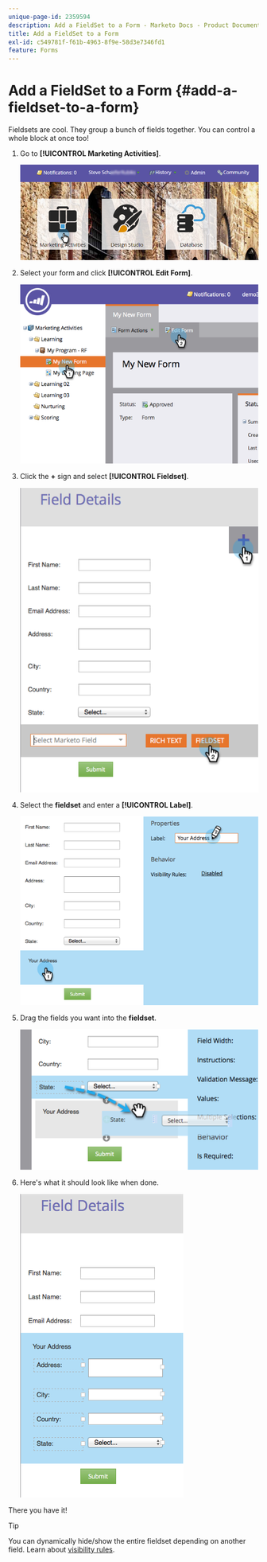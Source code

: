 ```yaml
---
unique-page-id: 2359594
description: Add a FieldSet to a Form - Marketo Docs - Product Documentation
title: Add a FieldSet to a Form
exl-id: c549781f-f61b-4963-8f9e-58d3e7346fd1
feature: Forms
---
```

# Add a FieldSet to a Form {#add-a-fieldset-to-a-form}

Fieldsets are cool. They group a bunch of fields together. You can control a whole block at once too!

1. Go to **[!UICONTROL Marketing Activities]**.

   ![](assets/login-marketing-activities-1.png)

1. Select your form and click **[!UICONTROL Edit Form]**.

   ![](assets/image2014-9-15-15-3a1-3a22.png)

1. Click the **+** sign and select **[!UICONTROL Fieldset]**.

   ![](assets/image2014-9-15-15-3a1-3a43.png)

1. Select the **fieldset** and enter a **[!UICONTROL Label]**.

   ![](assets/image2014-9-15-15-3a2-3a0.png)

1. Drag the fields you want into the **fieldset**.

   ![](assets/image2014-9-15-15-3a2-3a13.png)

1. Here's what it should look like when done.

   ![](assets/image2014-9-15-15-3a2-3a31.png)

There you have it!

>[!TIP]
>
>You can dynamically hide/show the entire fieldset depending on another field. Learn about [visibility rules](/help/marketo/product-docs/demand-generation/forms/form-fields/dynamically-toggle-visibility-of-a-form-field.md).
